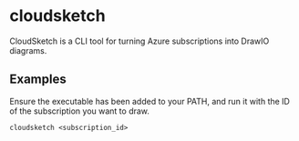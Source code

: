 # cloudsketch

CloudSketch is a CLI tool for turning Azure subscriptions into DrawIO diagrams.

## Examples

Ensure the executable has been added to your PATH, and run it with the ID of the subscription you want to draw.

```terminal
cloudsketch <subscription_id>
```
